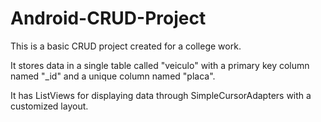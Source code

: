 # Android-CRUD-Project

This is a basic CRUD project created for a college work. 

It stores data in a single table called "veiculo" with a primary key column named "_id" and a unique column named "placa".

It has ListViews for displaying data through SimpleCursorAdapters with a customized layout.

